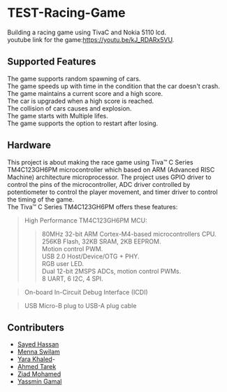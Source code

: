 # TEST-Racing-Game
Building a racing game using TivaC and Nokia 5110 lcd. <br/>
youtube link for the game:https://youtu.be/kJ_RDARx5VU.

## Supported Features
The game supports random spawning of cars.<br/>
The game speeds up with time in the condition that the car doesn't crash.<br/>
The game maintains a current score and a high score.<br/>
The car is upgraded when a high score is reached.<br/>
The collision of cars causes and explosion.<br/>
The game starts with Multiple lifes.<br/>
The game supports the option to restart after losing.<br/>

## Hardware
This project is about making the race game using Tiva™ C Series TM4C123GH6PM microcontroller which based on ARM (Advanced RISC Machine) architecture microprocessor.
The project uses GPIO driver to control the pins of the microcontroller, ADC driver controlled by potentiometer to control the player movement, and timer driver to control the timing of the game.<br/>
The Tiva™ C Series TM4C123GH6PM offers these features:<br/>

> High Performance TM4C123GH6PM MCU:
>> 80MHz 32-bit ARM Cortex-M4-based microcontrollers CPU.<br/>
>> 256KB Flash, 32KB SRAM, 2KB EEPROM.<br/>
>> Motion control PWM.<br/>
>> USB 2.0 Host/Device/OTG + PHY.<br/>
>> RGB user LED.<br/>
>> Dual 12-bit 2MSPS ADCs, motion control PWMs.<br/>
>> 8 UART, 6 I2C, 4 SPI.<br/>

> On-board In-Circuit Debug Interface (ICDI)<br/>

> USB Micro-B plug to USB-A plug cable<br/>


## Contributers
- [Sayed Hassan](https://github.com/sayed-hassan-a)
- [Menna Swilam](https://github.com/menna-swilam)
- [Yara Khaled](https://github.com/YaraKhalidM)- 
- [Ahmed Tarek](https://github.com/ahmedashour28)
- [Ziad Mohamed](https://github.com/ZiadSENG)
- [Yassmin Gamal](https://github.com/Yassmin-gamal)

